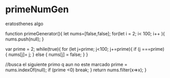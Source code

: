 # primeNumGen
eratosthenes algo

function primeGenerator(){
  let nums=[false,false];
  for(let i = 2; i< 100; i++ ){
     nums.push(null);
  }
  
  var prime = 2;
  while(true){
  for (let j=prime; j<100; j+=prime){
    if (j ===prime) {
      nums[j]= j;
    } else {
      nums[j] = false;
    }
  }
  
  //busca el siguiente primo q aun no este marcado
  prime = nums.indexOf(null);
  if (prime <0) break;
  }
  return nums.filter(x=>x);
}

